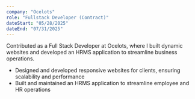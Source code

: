 ```yaml
---
company: "Ocelots"
role: "Fullstack Developer (Contract)"
dateStart: "05/28/2025"
dateEnd: "07/31/2025"
---
```


Contributed as a Full Stack Developer at Ocelots, where I built dynamic websites and developed an HRMS application to streamline business operations.

- Designed and developed responsive websites for clients, ensuring scalability and performance
- Built and maintained an HRMS application to streamline employee and HR operations
